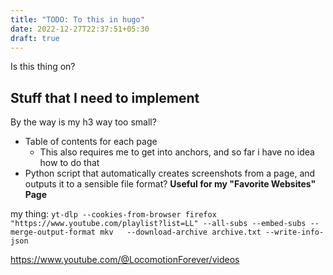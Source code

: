 ```yaml
---  
title: "TODO: To this in hugo"  
date: 2022-12-27T22:37:51+05:30  
draft: true  
---  
```


Is this thing on?
## Stuff that I need to implement
By the way is my h3 way too small?

* Table of contents for each page
	* This also requires me to get into anchors, and so far i have no idea how to do that
* Python script that automatically creates screenshots from a page, and outputs it to a sensible file format?
**Useful for my "Favorite Websites" Page**
	
my thing:
```yt-dlp --cookies-from-browser firefox "https://www.youtube.com/playlist?list=LL" --all-subs --embed-subs --merge-output-format mkv   --download-archive archive.txt --write-info-json```

https://www.youtube.com/@LocomotionForever/videos
